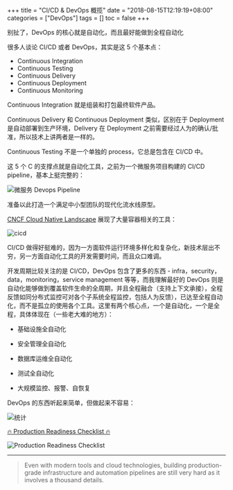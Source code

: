 +++
title = "CI/CD & DevOps 概揽"
date = "2018-08-15T12:19:19+08:00"
categories = ["DevOps"]
tags = []
toc = false
+++

别扯了，DevOps 的核心就是自动化，而且最好能做到<span class="uline">全程自动化</span>

<!--more-->

很多人谈论 CI/CD 或者 DevOps，其实是这 5 个基本点：

-   Continuous Integration
-   Continuous Testing
-   Continuous Delivery
-   Continuous Deployment
-   Continuous Monitoring

Continuous Integration 就是组装和打包最终软件产品。

Continuous Delivery 和 Continuous Deployment 类似，区别在于 Deployment 是自动部署到生产环境，Delivery 在 Deployment 之前需要经过人为的确认/批准，所以技术上讲两者是一样的。

Continuous Testing 不是一个单独的 process，它总是包含在 CI/CD 中。

这 5 个 C 的支撑点就是自动化工具，之前为一个微服务项目构建的 CI/CD pipeline，基本上挺完整的：

![微服务 Devops Pipeline](/images/devops/devops-pipeline.jpg#center)

准备以此打造一个满足中小型团队的现代化流水线原型。

[CNCF Cloud Native Landscape](https://landscape.cncf.io/) 展现了大量容器相关的工具：

![cicd](/images/devops/devops-tools.png#center)

CI/CD 做得好挺难的，因为一方面软件运行环境多样化和复杂化，新技术层出不穷，另一方面自动化工具的开发需要时间，而且众口难调。

开发周期比较关注的是 CI/CD，DevOps 包含了更多的东西 - infra，security，data，monitoring，service management 等等，而我理解最好的 DevOps 则是自动化能够做到覆盖软件生命的全周期，并且全程融合（支持上下文承接），全程反馈如同分布式监控可对各个子系统全程监控，包括人为反馈），已达至全程自动化，而不是孤立的使用各个工具。这里有两个核心点，一个是自动化，一个是全程，具体体现在（一些老大难的地方）：

-   基础设施全自动化

-   安全管理全自动化

-   数据库运维全自动化

-   测试全自动化

-   大规模监控、报警、自恢复

DevOps 的东西听起来简单，但做起来不容易：

![统计](/images/devops/tongji.png#center)

[🔥 Production Readiness Checklist 🔥](https://www.gruntwork.io/devops-checklist/)

![Production Readiness Checklist](/images/devops/checklist.png#center)

---

> Even with modern tools and cloud technologies, building production-grade infrastructure and automation pipelines are still very hard as it involves a thousand details.
